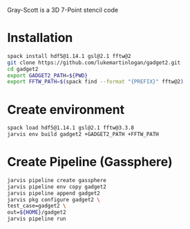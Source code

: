 Gray-Scott is a 3D 7-Point stencil code

# Installation

```bash
spack install hdf5@1.14.1 gsl@2.1 fftw@2
git clone https://github.com/lukemartinlogan/gadget2.git
cd gadget2
export GADGET2_PATH=${PWD}
export FFTW_PATH=$(spack find --format "{PREFIX}" fftw@2)
```

# Create environment

```bash
spack load hdf5@1.14.1 gsl@2.1 fftw@3.3.8
jarvis env build gadget2 +GADGET2_PATH +FFTW_PATH
```

# Create Pipeline (Gassphere)

```bash
jarvis pipeline create gassphere
jarvis pipeline env copy gadget2
jarvis pipeline append gadget2
jarvis pkg configure gadget2 \
test_case=gadget2 \
out=${HOME}/gadget2
jarvis pipeline run
```